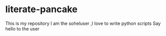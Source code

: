 # literate-pancake
This is my repository
I am the soheluser ,I love to write python scripts 
Say hello to the user
